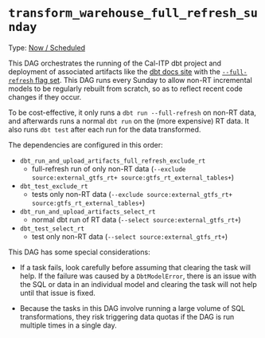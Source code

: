 # `transform_warehouse_full_refresh_sunday`

Type: [Now / Scheduled](https://docs.calitp.org/data-infra/airflow/dags-maintenance.html)

This DAG orchestrates the running of the Cal-ITP dbt project and deployment of associated artifacts like the [dbt docs site](https://dbt-docs.calitp.org/#!/overview) with the [`--full-refresh` flag set](https://docs.getdbt.com/docs/build/incremental-models#how-do-i-rebuild-an-incremental-model). This DAG runs every Sunday to allow non-RT incremental models to be regularly rebuilt from scratch, so as to reflect recent code changes if they occur.

To be cost-effective, it only runs a `dbt run --full-refresh` on non-RT data, and afterwards runs a normal `dbt run` on the (more expensive) RT data. It also runs `dbt test` after each run for the data transformed.

The dependencies are configured in this order:
* `dbt_run_and_upload_artifacts_full_refresh_exclude_rt`
  * full-refresh run of only non-RT data (`--exclude source:external_gtfs_rt+ source:gtfs_rt_external_tables+`)
* `dbt_test_exclude_rt`
  * tests only non-RT data (`--exclude source:external_gtfs_rt+ source:gtfs_rt_external_tables+`)
* `dbt_run_and_upload_artifacts_select_rt`
  * normal dbt run of RT data (`--select source:external_gtfs_rt+`)
* `dbt_test_select_rt`
  * test only non-RT data (`--select source:external_gtfs_rt+`)

This DAG has some special considerations:

- If a task fails, look carefully before assuming that clearing the task will help. If the failure was caused by a `DbtModelError`, there is an issue with the SQL or data in an individual model and clearing the task will not help until that issue is fixed.

- Because the tasks in this DAG involve running a large volume of SQL transformations, they risk triggering data quotas if the DAG is run multiple times in a single day.
